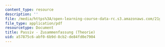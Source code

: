 ```yaml
---
content_type: resource
description: ''
file: /media/https%3A/open-learning-course-data-rc.s3.amazonaws.com/21g-410-advanced-german-professional-communication-spring-2017/a57875c6abf06b9d8cb2de84fd0e7904_21G_410s17_W06_M15.pdf
file_type: application/pdf
resourcetype: Document
title: Passiv - Zusammenfassung (Theorie)
uid: a57875c6-abf0-6b9d-8cb2-de84fd0e7904
---
```

